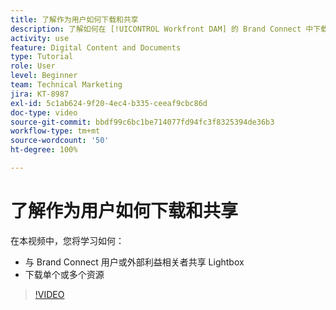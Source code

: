 ```yaml
---
title: 了解作为用户如何下载和共享
description: 了解如何在 [!UICONTROL Workfront DAM] 的 Brand Connect 中下载和共享 Lightbox 和资源。
activity: use
feature: Digital Content and Documents
type: Tutorial
role: User
level: Beginner
team: Technical Marketing
jira: KT-8987
exl-id: 5c1ab624-9f20-4ec4-b335-ceeaf9cbc86d
doc-type: video
source-git-commit: bbdf99c6bc1be714077fd94fc3f8325394de36b3
workflow-type: tm+mt
source-wordcount: '50'
ht-degree: 100%

---
```


# 了解作为用户如何下载和共享

在本视频中，您将学习如何：

* 与 Brand Connect 用户或外部利益相关者共享 Lightbox
* 下载单个或多个资源

>[!VIDEO](https://video.tv.adobe.com/v/3414453/?quality=12&learn=on&enablevpops=1&captions=chi_hans)
